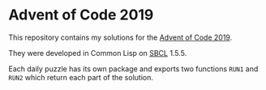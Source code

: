 
# Advent of Code 2019

This repository contains my solutions for the [Advent of Code
2019](https://adventofcode.com/2019).

They were developed in Common Lisp on [SBCL](http://sbcl.org) 1.5.5.

Each daily puzzle has its own package and exports two functions `RUN1` and
`RUN2` which return each part of the solution.
